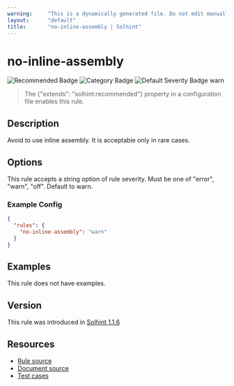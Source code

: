 ```yaml
---
warning:     "This is a dynamically generated file. Do not edit manually."
layout:      "default"
title:       "no-inline-assembly | Solhint"
---
```


# no-inline-assembly
![Recommended Badge](https://img.shields.io/badge/-Recommended-brightgreen)
![Category Badge](https://img.shields.io/badge/-Security%20Rules-informational)
![Default Severity Badge warn](https://img.shields.io/badge/Default%20Severity-warn-yellow)
> The {"extends": "solhint:recommended"} property in a configuration file enables this rule.


## Description
Avoid to use inline assembly. It is acceptable only in rare cases.

## Options
This rule accepts a string option of rule severity. Must be one of "error", "warn", "off". Default to warn.

### Example Config
```json
{
  "rules": {
    "no-inline-assembly": "warn"
  }
}
```


## Examples
This rule does not have examples.

## Version
This rule was introduced in [Solhint 1.1.6](https://github.com/protofire/solhint/tree/v1.1.6)

## Resources
- [Rule source](https://github.com/protofire/solhint/tree/master/lib/rules/security/no-inline-assembly.js)
- [Document source](https://github.com/protofire/solhint/tree/master/docs/rules/security/no-inline-assembly.md)
- [Test cases](https://github.com/protofire/solhint/tree/master/test/rules/security/no-inline-assembly.js)
